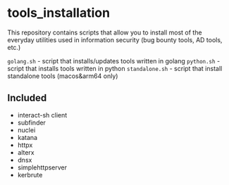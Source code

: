 # tools_installation

This repository contains scripts that allow you to install most of the everyday utilities used in information security (bug bounty tools, AD tools, etc.)

`golang.sh` - script that installs/updates tools written in golang
`python.sh` - script that installs tools written in python
`standalone.sh` - script that install standalone tools (macos&arm64 only)

## Included
- interact-sh client
- subfinder
- nuclei
- katana
- httpx
- alterx
- dnsx
- simplehttpserver
- kerbrute
